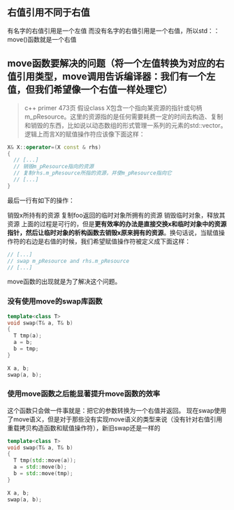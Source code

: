 ## 右值引用不同于右值

有名字的右值引用是一个左值
而没有名字的右值引用是一个右值，所以std：：move()函数就是一个右值

## move函数要解决的问题（将一个左值转换为对应的右值引用类型，move调用告诉编译器：**我们有一个左值，但我们希望像一个右值一样处理它**）
>c++ primer 473页
假设class X包含一个指向某资源的指针或句柄m_pResource。这里的资源指的是任何需要耗费一定的时间去构造、复制和销毁的东西，比如说以动态数组的形式管理一系列的元素的std::vector。逻辑上而言X的赋值操作符应该像下面这样：

```cpp
X& X::operator=(X const & rhs)
{
  // [...]
  // 销毁m_pResource指向的资源
  // 复制rhs.m_pResource所指的资源，并使m_pResource指向它
  // [...]
}
```

最后一行有如下的操作：

销毁x所持有的资源
复制foo返回的临时对象所拥有的资源
销毁临时对象，释放其资源
上面的过程是可行的，但是**更有效率的办法是直接交换x和临时对象中的资源指针，然后让临时对象的析构函数去销毁x原来拥有的资源**。换句话说，当赋值操作符的右边是右值的时候，我们希望赋值操作符被定义成下面这样：

```cpp
// [...]
// swap m_pResource and rhs.m_pResource
// [...]
```

move函数的出现就是为了解决这个问题。

### 没有使用move的swap库函数

```cpp
template<class T>
void swap(T& a, T& b)
{
  T tmp(a);
  a = b;
  b = tmp;
}
 
X a, b;
swap(a, b);
```

### 使用move函数之后能显著提升move函数的效率

这个函数只会做一件事就是：把它的参数转换为一个右值并返回。
现在swap使用了move语义，但是对于那些没有实现move语义的类型来说（没有针对右值引用重载拷贝构造函数和赋值操作符），新旧swap还是一样的

```cpp
template<class T>
void swap(T& a, T& b)
{
  T tmp(std::move(a));
  a = std::move(b);
  b = std::move(tmp);
}
 
X a, b;
swap(a, b);
```

